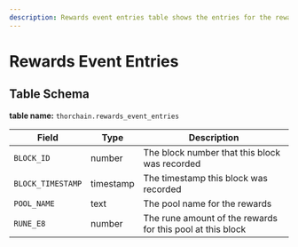 ```yaml
---
description: Rewards event entries table shows the entries for the rewards
---
```


# Rewards Event Entries

## Table Schema <a href="#table-schema" id="table-schema"></a>

**table name:** `thorchain.rewards_event_entries`

| Field             | Type      | Description                                                |
| ----------------- | --------- | ---------------------------------------------------------- |
| `BLOCK_ID`        | number    | The block number that this block was recorded              |
| `BLOCK_TIMESTAMP` | timestamp | The timestamp this block was recorded                      |
| `POOL_NAME`       | text      | The pool name for the rewards                              |
| `RUNE_E8`         | number    | The rune amount of the rewards for this pool at this block |
